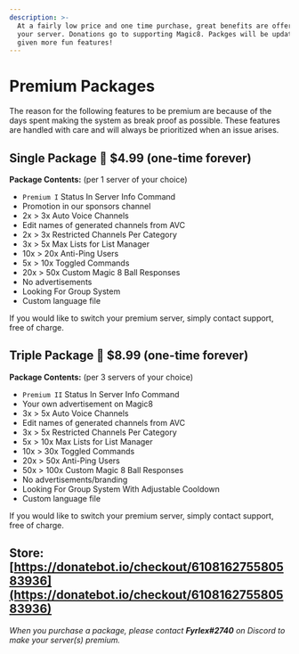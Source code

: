 ```yaml
---
description: >-
  At a fairly low price and one time purchase, great benefits are offered to
  your server. Donations go to supporting Magic8. Packges will be updated and
  given more fun features!
---
```


# Premium Packages

The reason for the following features to be premium are because of the days spent making the system as break proof as possible. These features are handled with care and will always be prioritized when an issue arises.

## Single Package 💎 $4.99 \(one-time forever\)

**Package Contents:** \(per 1 server of your choice\)

* `Premium I` Status In Server Info Command
* Promotion in our sponsors channel
* 2x &gt; 3x Auto Voice Channels
* Edit names of generated channels from AVC
* 2x &gt; 3x Restricted Channels Per Category
* 3x &gt; 5x Max Lists for List Manager
* 10x &gt; 20x Anti-Ping Users
* 5x &gt; 10x Toggled Commands
* 20x &gt; 50x Custom Magic 8 Ball Responses
* No advertisements
* Looking For Group System
* Custom language file

If you would like to switch your premium server, simply contact support, free of charge. 

## Triple Package 💎 $8.99 \(one-time forever\)

**Package Contents:** \(per 3 servers of your choice\)

* `Premium II` Status In Server Info Command
* Your own advertisement on Magic8
* 3x &gt; 5x Auto Voice Channels
* Edit names of generated channels from AVC
* 3x &gt; 5x Restricted Channels Per Category
* 5x &gt; 10x Max Lists for List Manager
* 10x &gt; 30x Toggled Commands
* 20x &gt; 50x Anti-Ping Users
* 50x &gt; 100x Custom Magic 8 Ball Responses
* No advertisements/branding
* Looking For Group System With Adjustable Cooldown
* Custom language file

If you would like to switch your premium server, simply contact support, free of charge.

## **Store:** [https://donatebot.io/checkout/610816275580583936](https://donatebot.io/checkout/610816275580583936)

_When you purchase a package, please contact **Fyrlex\#2740** on Discord to make your server\(s\) premium._

